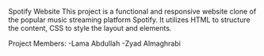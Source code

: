Spotify Website
This project is a functional and responsive website clone of the popular music streaming platform Spotify. It utilizes HTML to structure the content, CSS to style the layout and elements.

Project Members:
-Lama Abdullah
-Zyad Almaghrabi

